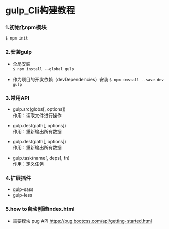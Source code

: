 # gulp_Cli构建教程

### 1.初始化npm模块
`$ npm init`


### 2.安装gulp
- 全局安装  
`$ npm install --global gulp`

- 作为项目的开发依赖（devDependencies）安装
`$ npm install --save-dev gulp`

### 3.常用API 
- gulp.src(globs[, options])  
作用：读取文件进行操作

- gulp.dest(path[, options])  
作用：重新输出所有数据

- gulp.dest(path[, options])  
作用：重新输出所有数据

- gulp.task(name[, deps], fn)  
作用：定义任务



### 4.扩展插件 
- gulp-sass
- gulp-less



### 5.how to自动创建index.html 
- 需要模块
  pug API 
  https://pug.bootcss.com/api/getting-started.html